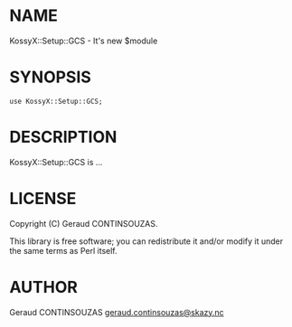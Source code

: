 # NAME

KossyX::Setup::GCS - It's new $module

# SYNOPSIS

    use KossyX::Setup::GCS;

# DESCRIPTION

KossyX::Setup::GCS is ...

# LICENSE

Copyright (C) Geraud CONTINSOUZAS.

This library is free software; you can redistribute it and/or modify
it under the same terms as Perl itself.

# AUTHOR

Geraud CONTINSOUZAS <geraud.continsouzas@skazy.nc>
